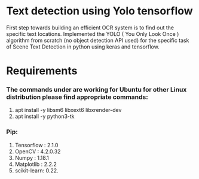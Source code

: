 # Text detection using Yolo tensorflow

First step towards building an efficient OCR system is to find out the specific text locations. Implemented the YOLO ( You Only Look Once ) algorithm from scratch (no object detection API used) for the specific task of Scene Text Detection in python using keras and tensorflow.



# Requirements 

### The commands under are working for Ubuntu for other Linux distribution please find appropriate commands:
1. apt install -y libsm6 libxext6 libxrender-dev
2. apt install -y python3-tk 

### Pip:
1. Tensorflow : 2.1.0 
2. OpenCV : 4.2.0.32 
3. Numpy : 1.18.1
4. Matplotlib : 2.2.2 
5. scikit-learn: 0.22.


